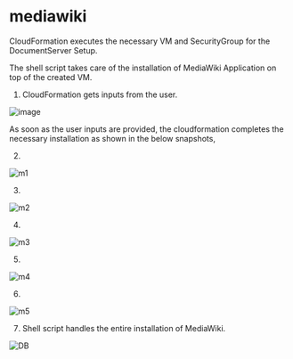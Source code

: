 # mediawiki

CloudFormation executes the necessary VM and SecurityGroup for the DocumentServer Setup.

The shell script takes care of the installation of MediaWiki Application on top of the created VM.

1. CloudFormation gets inputs from the user.

![image](https://user-images.githubusercontent.com/76770914/151433291-1dc65932-b6ea-4314-99ca-17d9697c0929.png)

As soon as the user inputs are provided, the cloudformation completes the necessary installation as shown in the below snapshots,

2.

![m1](https://user-images.githubusercontent.com/76770914/151433593-4923a9d3-67bb-43d3-8be6-c19b3adf747c.JPG)

3.

![m2](https://user-images.githubusercontent.com/76770914/151433609-c95436c5-4504-401b-915e-d62d3d77acd7.JPG)

4.

![m3](https://user-images.githubusercontent.com/76770914/151433615-c1f57343-fb1e-4766-b622-aa8e61867280.JPG)

5.

![m4](https://user-images.githubusercontent.com/76770914/151433622-559287ea-c86d-4141-b4c6-b8f7e8d86202.JPG)

6.

![m5](https://user-images.githubusercontent.com/76770914/151433634-e8d1e4f0-b131-467c-a95c-b6fdc540949e.JPG)

7. Shell script handles the entire installation of MediaWiki.

![DB](https://user-images.githubusercontent.com/76770914/151433641-2adfbad6-f3f3-4757-b6be-b13e47228081.JPG)



